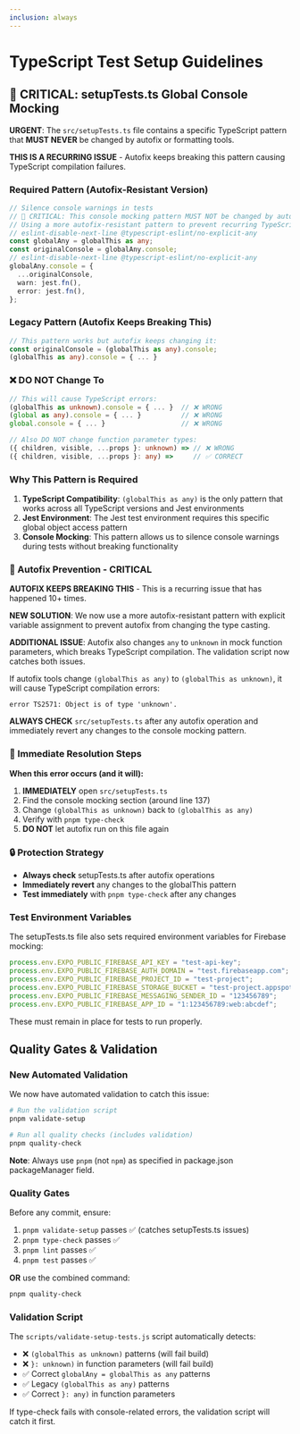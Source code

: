 ```yaml
---
inclusion: always
---
```


# TypeScript Test Setup Guidelines

## 🚨 CRITICAL: setupTests.ts Global Console Mocking

**URGENT**: The `src/setupTests.ts` file contains a specific TypeScript pattern that **MUST NEVER** be changed by autofix or formatting tools.

**THIS IS A RECURRING ISSUE** - Autofix keeps breaking this pattern causing TypeScript compilation failures.

### Required Pattern (Autofix-Resistant Version)

```typescript
// Silence console warnings in tests
// 🚨 CRITICAL: This console mocking pattern MUST NOT be changed by autofix tools!
// Using a more autofix-resistant pattern to prevent recurring TypeScript compilation failures
// eslint-disable-next-line @typescript-eslint/no-explicit-any
const globalAny = globalThis as any;
const originalConsole = globalAny.console;
// eslint-disable-next-line @typescript-eslint/no-explicit-any
globalAny.console = {
  ...originalConsole,
  warn: jest.fn(),
  error: jest.fn(),
};
```

### Legacy Pattern (Autofix Keeps Breaking This)

```typescript
// This pattern works but autofix keeps changing it:
const originalConsole = (globalThis as any).console;
(globalThis as any).console = { ... }
```

### ❌ DO NOT Change To

```typescript
// This will cause TypeScript errors:
(globalThis as unknown).console = { ... }  // ❌ WRONG
(global as any).console = { ... }          // ❌ WRONG  
global.console = { ... }                   // ❌ WRONG

// Also DO NOT change function parameter types:
({ children, visible, ...props }: unknown) => // ❌ WRONG
({ children, visible, ...props }: any) =>     // ✅ CORRECT
```

### Why This Pattern is Required

1. **TypeScript Compatibility**: `(globalThis as any)` is the only pattern that works across all TypeScript versions and Jest environments
2. **Jest Environment**: The Jest test environment requires this specific global object access pattern
3. **Console Mocking**: This pattern allows us to silence console warnings during tests without breaking functionality

### 🛑 Autofix Prevention - CRITICAL

**AUTOFIX KEEPS BREAKING THIS** - This is a recurring issue that has happened 10+ times.

**NEW SOLUTION**: We now use a more autofix-resistant pattern with explicit variable assignment to prevent autofix from changing the type casting.

**ADDITIONAL ISSUE**: Autofix also changes `any` to `unknown` in mock function parameters, which breaks TypeScript compilation. The validation script now catches both issues.

If autofix tools change `(globalThis as any)` to `(globalThis as unknown)`, it will cause TypeScript compilation errors:

```
error TS2571: Object is of type 'unknown'.
```

**ALWAYS CHECK** `src/setupTests.ts` after any autofix operation and immediately revert any changes to the console mocking pattern.

### 🔧 Immediate Resolution Steps

**When this error occurs (and it will):**

1. **IMMEDIATELY** open `src/setupTests.ts`
2. Find the console mocking section (around line 137)
3. Change `(globalThis as unknown)` back to `(globalThis as any)`
4. Verify with `pnpm type-check`
5. **DO NOT** let autofix run on this file again

### 🔒 Protection Strategy

- **Always check** setupTests.ts after autofix operations
- **Immediately revert** any changes to the globalThis pattern
- **Test immediately** with `pnpm type-check` after any changes

### Test Environment Variables

The setupTests.ts file also sets required environment variables for Firebase mocking:

```typescript
process.env.EXPO_PUBLIC_FIREBASE_API_KEY = "test-api-key";
process.env.EXPO_PUBLIC_FIREBASE_AUTH_DOMAIN = "test.firebaseapp.com";
process.env.EXPO_PUBLIC_FIREBASE_PROJECT_ID = "test-project";
process.env.EXPO_PUBLIC_FIREBASE_STORAGE_BUCKET = "test-project.appspot.com";
process.env.EXPO_PUBLIC_FIREBASE_MESSAGING_SENDER_ID = "123456789";
process.env.EXPO_PUBLIC_FIREBASE_APP_ID = "1:123456789:web:abcdef";
```

These must remain in place for tests to run properly.

## Quality Gates & Validation

### New Automated Validation

We now have automated validation to catch this issue:

```bash
# Run the validation script
pnpm validate-setup

# Run all quality checks (includes validation)
pnpm quality-check
```

**Note**: Always use `pnpm` (not `npm`) as specified in package.json packageManager field.

### Quality Gates

Before any commit, ensure:

1. `pnpm validate-setup` passes ✅ (catches setupTests.ts issues)
2. `pnpm type-check` passes ✅
3. `pnpm lint` passes ✅  
4. `pnpm test` passes ✅

**OR** use the combined command:

```bash
pnpm quality-check
```

### Validation Script

The `scripts/validate-setup-tests.js` script automatically detects:

- ❌ `(globalThis as unknown)` patterns (will fail build)
- ❌ `}: unknown)` in function parameters (will fail build)
- ✅ Correct `globalAny = globalThis as any` patterns
- ✅ Legacy `(globalThis as any)` patterns
- ✅ Correct `}: any)` in function parameters

If type-check fails with console-related errors, the validation script will catch it first.
